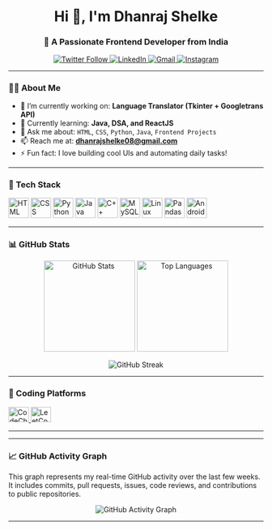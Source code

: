 <h1 align="center">Hi 👋, I'm Dhanraj Shelke</h1>
<h3 align="center">🚀 A Passionate Frontend Developer from India</h3>

<p align="center">
  <a href="https://twitter.com/dhanrajshelkell" target="_blank">
    <img src="https://img.shields.io/twitter/follow/dhanrajshelkell?logo=twitter&style=for-the-badge" alt="Twitter Follow">
  </a>
  <a href="https://linkedin.com/in/dhanraj shelke" target="_blank">
    <img src="https://img.shields.io/badge/LinkedIn-0077B5?style=for-the-badge&logo=linkedin&logoColor=white" alt="LinkedIn">
  </a>
  <a href="mailto:dhanrajshelke08@gmail.com">
    <img src="https://img.shields.io/badge/Gmail-D14836?style=for-the-badge&logo=gmail&logoColor=white" alt="Gmail">
  </a>
  <a href="https://instagram.com/dhanraj__shelke7777" target="_blank">
    <img src="https://img.shields.io/badge/Instagram-E4405F?style=for-the-badge&logo=instagram&logoColor=white" alt="Instagram">
  </a>
</p>

---

### 👨‍💻 About Me

- 🔭 I’m currently working on: **Language Translator (Tkinter + Googletrans API)**
- 🌱 Currently learning: **Java, DSA, and ReactJS**
- 💬 Ask me about: `HTML`, `CSS`, `Python`, `Java`, `Frontend Projects`
- 📫 Reach me at: **dhanrajshelke08@gmail.com**
- ⚡ Fun fact: I love building cool UIs and automating daily tasks!

---

### 🧠 Tech Stack

<p align="left">
  <img src="https://cdn.jsdelivr.net/gh/devicons/devicon/icons/html5/html5-original.svg" height="40" alt="HTML" />
  <img src="https://cdn.jsdelivr.net/gh/devicons/devicon/icons/css3/css3-original.svg" height="40" alt="CSS" />
  <img src="https://cdn.jsdelivr.net/gh/devicons/devicon/icons/python/python-original.svg" height="40" alt="Python" />
  <img src="https://cdn.jsdelivr.net/gh/devicons/devicon/icons/java/java-original.svg" height="40" alt="Java" />
  <img src="https://cdn.jsdelivr.net/gh/devicons/devicon/icons/cplusplus/cplusplus-original.svg" height="40" alt="C++" />
  <img src="https://cdn.jsdelivr.net/gh/devicons/devicon/icons/mysql/mysql-original-wordmark.svg" height="40" alt="MySQL" />
  <img src="https://cdn.jsdelivr.net/gh/devicons/devicon/icons/linux/linux-original.svg" height="40" alt="Linux" />
  <img src="https://cdn.jsdelivr.net/gh/devicons/devicon/icons/pandas/pandas-original.svg" height="40" alt="Pandas" />
  <img
    src="https://cdn.jsdelivr.net/gh/devicons/devicon/icons/android/android-original-wordmark.svg" height="40" alt="Android" />
</p>

---

### 📊 GitHub Stats

<div align="center">
  <img src="https://github-readme-stats.vercel.app/api?username=dhanrajshelke&show_icons=true&theme=dracula&locale=en" height="180" alt="GitHub Stats" />
  <img src="https://github-readme-stats.vercel.app/api/top-langs?username=dhanrajshelke&layout=compact&theme=dracula" height="180" alt="Top Languages" />
</div>

<p align="center">
  <img src="https://github-readme-streak-stats.herokuapp.com?user=dhanrajshelke&theme=dracula" alt="GitHub Streak" />
</p>

---

### 🔗 Coding Platforms

<p align="left">
  <a href="https://www.codechef.com/users/dhanrajshelke" target="_blank">
    <img src="https://cdn.jsdelivr.net/npm/simple-icons@3.1.0/icons/codechef.svg" height="30" width="40" alt="CodeChef" />
  </a>
  <a href="https://www.leetcode.com/dhanraj_shelke7777" target="_blank">
    <img src="https://raw.githubusercontent.com/rahuldkjain/github-profile-readme-generator/master/src/images/icons/Social/leet-code.svg" height="30" width="40" alt="LeetCode" />
  </a>
</p>

---


---

### 📈 GitHub Activity Graph

<p>
  This graph represents my real-time GitHub activity over the last few weeks.  
  It includes commits, pull requests, issues, code reviews, and contributions to public repositories.
</p>

<p align="center">
  <img src="https://github-readme-activity-graph.vercel.app/graph?username=dhanrajshelke&theme=github-compact" alt="GitHub Activity Graph" />
</p>

---


